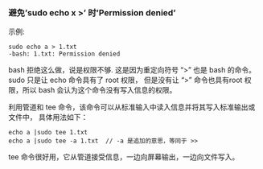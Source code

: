 ### 避免’sudo echo x >’ 时’Permission denied’

示例:

```
sudo echo a > 1.txt
-bash: 1.txt: Permission denied
```

bash 拒绝这么做，说是权限不够.
这是因为重定向符号 “>” 也是 bash 的命令。sudo 只是让 echo 命令具有了 root 权限，
但是没有让 “>” 命令也具有root 权限，所以 bash 会认为这个命令没有写入信息的权限。

利用管道和 tee 命令，该命令可以从标准输入中读入信息并将其写入标准输出或文件中，
具体用法如下：

```
echo a |sudo tee 1.txt
echo a |sudo tee -a 1.txt  // -a 是追加的意思，等同于 >>
```

tee 命令很好用，它从管道接受信息，一边向屏幕输出，一边向文件写入。